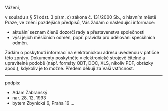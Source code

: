 ﻿---
prijemce: 
  role:     Povinný subjekt
  nazev:    Informační služby – energetika, a.s.
  ulice:    U Plynárny 500
  PSC:      141 00
  mesto:    Praha 4
  DS:       
styl:       pirati-klub
vase:
  znacka:   
  den:
nase:
  znacka:   ZK Pha 33/2015
  misto:    Praha
vec:        Žádost zastupitele hl. m. Prahy o informace
vyrizuje:   
  jmeno:    Adam Zábranský
  telefon:  +420 721 006 868
  ds:       xwfwgha
  mail:     adam.zabransky@praha.eu
---

Vážení,

v souladu s § 51 odst. 3 písm. c) zákona č. 131/2000 Sb., o hlavním městě Praze, ve znění pozdějších předpisů, Vás žádám o následující informace:
  - aktuální seznam členů dozorčí rady a přestavenstva společnosti
  - výši jejich měsíčních odměn, popř. pravidla pro udělování speciálních odměn.

Žádám o poskytnutí informací na elektronickou adresu uvedenou v patičce této zprávy. Dokumenty poskytněte v elektronické strojově čitelné a upravitelné podobě (např. formáty ODT, DOC, XLS, nikoliv PDF, obrázky apod.), kdykoliv je to možné. Předem děkuji za Vaši vstřícnost.

---
podpis: 
  - Adam Zábranský
  - nar. 28. 12. 1993
  - bytem Zbynická 6, Praha 16
...